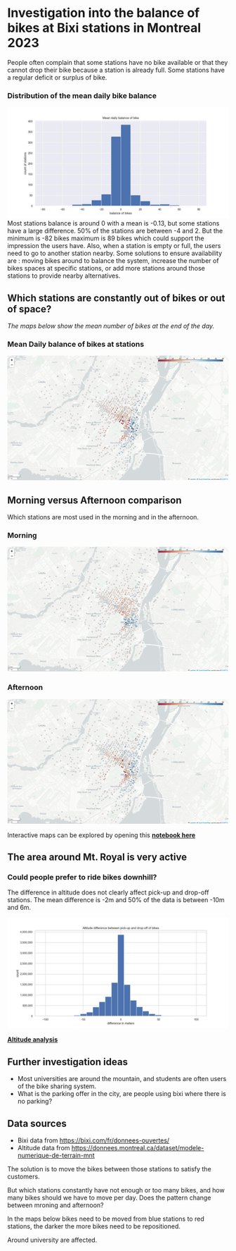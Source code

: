# Investigation into the balance of bikes at Bixi stations in Montreal 2023
People often complain that some stations have no bike available or that they cannot drop their bike because a station is already full. Some stations have a regular deficit or surplus of bike.

### Distribution of the mean daily bike balance
![daily mean balance at bixi stations](./daily_balance_hist.jpg)
Most stations balance is around 0 with a mean is -0.13, but some stations have a large difference. 50% of the stations are between -4 and 2. But the minimum is -82 bikes maximum is 89 bikes which could support the impression the users have. Also, when a station is empty or full, the users need to go to another station nearby. Some solutions to ensure availability are : moving bikes around to balance the system, increase the number of bikes spaces at specific stations, or add more stations around those stations to provide nearby alternatives.

## Which stations are constantly out of bikes or out of space?
*The maps below show the mean number of bikes at the end of the day.*

### Mean Daily balance of bikes at stations
![morning daily mean balance at bixi stations](./daily_map.png)

## Morning versus Afternoon comparison
Which stations are most used in the morning and in the afternoon.

### Morning
![morning daily mean balance at bixi stations](./daily_map_am.png)

### Afternoon
![afternoon daily mean balance at bixi stations](./daily_map_pm.png)

Interactive maps can be explored by opening this **[notebook here](https://nbviewer.org/github/savardmaxime/Bixi-2023-stations-balance/blob/main/station_balance.ipynb)**

## The area around Mt. Royal is very active
### Could people prefer to ride bikes downhill?

The difference in altitude does not clearly affect pick-up and drop-off stations. The mean difference is -2m and 50% of the data is between -10m and 6m. 

![altitude distribution](./altitude_difference.jpg)

**[Altitude analysis](https://github.com/savardmaxime/Bixi-2023-stations-balance/blob/main/altitude_analysis.ipynb)**

## Further investigation ideas
- Most universities are around the mountain, and students are often users of the bike sharing system. 
- What is the parking offer in the city, are people using bixi where there is no parking?

## Data sources
- Bixi data from https://bixi.com/fr/donnees-ouvertes/
- Altitude data from https://donnees.montreal.ca/dataset/modele-numerique-de-terrain-mnt


The solution is to move the bikes between those stations to satisfy the customers. 

But which stations constantly have not enough or too many bikes, and how many bikes should we have to move per day. Does the pattern change between mroning and afternoon?

In the maps below bikes need to be moved from blue stations to red stations, the darker the more bikes need to be repositioned.


Around university are affected. 